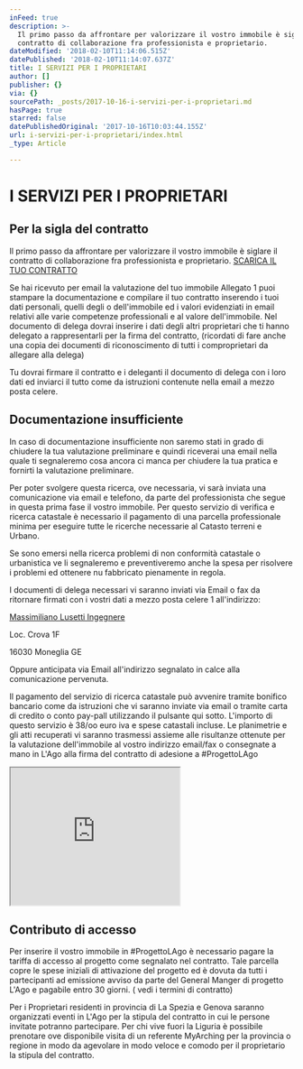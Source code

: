 ```yaml
---
inFeed: true
description: >-
  Il primo passo da affrontare per valorizzare il vostro immobile è siglare il
  contratto di collaborazione fra professionista e proprietario.
dateModified: '2018-02-10T11:14:06.515Z'
datePublished: '2018-02-10T11:14:07.637Z'
title: I SERVIZI PER I PROPRIETARI
author: []
publisher: {}
via: {}
sourcePath: _posts/2017-10-16-i-servizi-per-i-proprietari.md
hasPage: true
starred: false
datePublishedOriginal: '2017-10-16T10:03:44.155Z'
url: i-servizi-per-i-proprietari/index.html
_type: Article

---
```

# I SERVIZI PER I PROPRIETARI

## Per la sigla del contratto

Il primo passo da affrontare per valorizzare il vostro immobile è siglare il contratto di collaborazione fra professionista e proprietario.
[SCARICA IL TUO CONTRATTO][0]

Se hai ricevuto per email la valutazione del tuo immobile Allegato 1 puoi stampare la documentazione e compilare il tuo contratto inserendo i tuoi dati personali, quelli degli o dell'immobile ed i valori evidenziati in email relativi alle varie competenze professionali e al valore dell'immobile. Nel documento di delega dovrai inserire i dati degli altri proprietari che ti hanno delegato a rappresentarli per la firma del contratto, (ricordati di fare anche una copia dei documenti di riconoscimento di tutti i comproprietari da allegare alla delega)

Tu dovrai firmare il contratto e i deleganti il documento di delega con i loro dati ed inviarci il tutto come da istruzioni contenute nella email a mezzo posta celere.

## Documentazione insufficiente

In caso di documentazione insufficiente non saremo stati in grado di chiudere la tua valutazione preliminare e quindi riceverai una email nella quale ti segnaleremo cosa ancora ci manca per chiudere la tua pratica e fornirti la valutazione preliminare.

Per poter svolgere questa ricerca, ove necessaria, vi sarà inviata una comunicazione via email e telefono, da parte del professionista che segue in questa prima fase il vostro immobile. Per questo servizio di verifica e ricerca catastale è necessario il pagamento di una parcella professionale minima per eseguire tutte le ricerche necessarie al Catasto terreni e Urbano.

Se sono emersi nella ricerca problemi di non conformità catastale o urbanistica ve li segnaleremo e preventiveremo anche la spesa per risolvere i problemi ed ottenere nu fabbricato pienamente in regola.

I documenti di delega necessari vi saranno inviati via Email o fax da ritornare firmati con i vostri dati a mezzo posta celere 1 all'indirizzo:

[Massimiliano Lusetti Ingegnere][1]

Loc. Crova 1F

16030 Moneglia GE

Oppure anticipata via Email all'indirizzo segnalato in calce alla comunicazione pervenuta.

Il pagamento del servizio di ricerca catastale può avvenire tramite bonifico bancario come da istruzioni che vi saranno inviate via email o tramite carta di credito o conto pay-pall utilizzando il pulsante qui sotto. L'importo di questo servizio è 38/oo euro iva e spese catastali incluse. Le planimetrie e gli atti recuperati vi saranno trasmessi assieme alle risultanze ottenute per la valutazione dell'immobile al vostro indirizzo email/fax o consegnate a mano in L'Ago alla firma del contratto di adesione a \#ProgettoLAgo

<iframe src="https://the-grid.github.io/ed-userhtml/?g=eJyNkdtKAzEQhu_7FEPuu9EbQekWSsFTi_RC9HLJJtnd0ZxIZt3uG_kevpjZliKKiJAhM4H5__kyi8ZHC0ISeleyjiikK86HYSiCGIMwhfSWyxbnNTo-6DrJyMBq6rwqWfCJGJCIraaSVeQDW84W6EJPQGPQWRCV0o6BEzZX0ioGb8L0Oa_SfC8Nyte_W7psoVVV90TeVfjVf3F_efu02V6vNs-rh58aaEWrGaQof2Py9YuWlA5oSNXdI88HeU1uiuw1Oj-s19X2pmixYVD7qHQs2dlpqNTXFjO5MBl7J8adMPDxDmimn_HKQxQB86Uhoeyjh6AjBNGKqPNbI2LCU-mdQaeLA4Btj4rfHP_NgDzvhgfca3Mce0BFXcnOGXQa246mNNvwaePL2SdQPa1O" height="244" style=""></iframe>

## Contributo di accesso

Per inserire il vostro immobile in \#ProgettoLAgo è necessario pagare la tariffa di accesso al progetto come segnalato nel contratto. Tale parcella copre le spese iniziali di attivazione del progetto ed è dovuta da tutti i partecipanti ad emissione avviso da parte del General Manger di progetto L'Ago e pagabile entro 30 giorni. ( vedi i termini di contratto)

Per i Proprietari residenti in provincia di La Spezia e Genova saranno organizzati eventi in L'Ago per la stipula del contratto in cui le persone invitate potranno partecipare. Per chi vive fuori la Liguria è possibile prenotare ove disponibile visita di un referente MyArching per la provincia o regione in modo da agevolare in modo veloce e comodo per il proprietario la stipula del contratto.

[0]: https://1drv.ms/f/s!AtM02Wu_Fo4oiTjNNekkJYJ13TLt
[1]: https://card.inigoapp.com/i/0E5086A501D6E9B13F3E5C8966BD2833?sh=1458283507